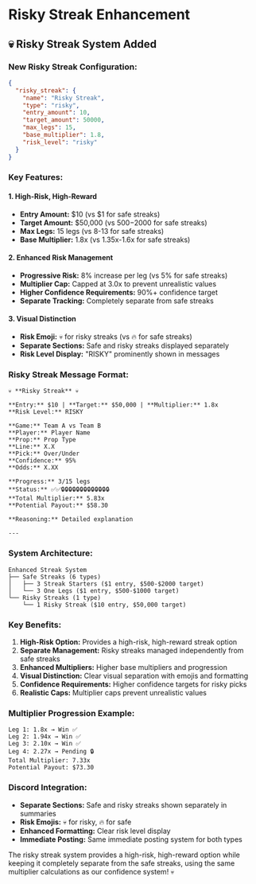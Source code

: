 # Risky Streak Enhancement

## 💀 **Risky Streak System Added**

### **New Risky Streak Configuration:**

```json
{
  "risky_streak": {
    "name": "Risky Streak",
    "type": "risky",
    "entry_amount": 10,
    "target_amount": 50000,
    "max_legs": 15,
    "base_multiplier": 1.8,
    "risk_level": "risky"
  }
}
```

### **Key Features:**

#### 1. **High-Risk, High-Reward**
- **Entry Amount:** $10 (vs $1 for safe streaks)
- **Target Amount:** $50,000 (vs $500-$2000 for safe streaks)
- **Max Legs:** 15 legs (vs 8-13 for safe streaks)
- **Base Multiplier:** 1.8x (vs 1.35x-1.6x for safe streaks)

#### 2. **Enhanced Risk Management**
- **Progressive Risk:** 8% increase per leg (vs 5% for safe streaks)
- **Multiplier Cap:** Capped at 3.0x to prevent unrealistic values
- **Higher Confidence Requirements:** 90%+ confidence target
- **Separate Tracking:** Completely separate from safe streaks

#### 3. **Visual Distinction**
- **Risk Emoji:** 💀 for risky streaks (vs 🔥 for safe streaks)
- **Separate Sections:** Safe and risky streaks displayed separately
- **Risk Level Display:** "RISKY" prominently shown in messages

### **Risky Streak Message Format:**

```
💀 **Risky Streak** 💀

**Entry:** $10 | **Target:** $50,000 | **Multiplier:** 1.8x
**Risk Level:** RISKY

**Game:** Team A vs Team B
**Player:** Player Name
**Prop:** Prop Type
**Line:** X.X
**Pick:** Over/Under
**Confidence:** 95%
**Odds:** X.XX

**Progress:** 3/15 legs
**Status:** ✅✅🔒🔒🔒🔒🔒🔒🔒🔒🔒🔒🔒🔒🔒
**Total Multiplier:** 5.83x
**Potential Payout:** $58.30

**Reasoning:** Detailed explanation

---
```

### **System Architecture:**

```
Enhanced Streak System
├── Safe Streaks (6 types)
│   ├── 3 Streak Starters ($1 entry, $500-$2000 target)
│   └── 3 One Legs ($1 entry, $500-$1000 target)
└── Risky Streaks (1 type)
    └── 1 Risky Streak ($10 entry, $50,000 target)
```

### **Key Benefits:**

1. **High-Risk Option:** Provides a high-risk, high-reward streak option
2. **Separate Management:** Risky streaks managed independently from safe streaks
3. **Enhanced Multipliers:** Higher base multipliers and progression
4. **Visual Distinction:** Clear visual separation with emojis and formatting
5. **Confidence Requirements:** Higher confidence targets for risky picks
6. **Realistic Caps:** Multiplier caps prevent unrealistic values

### **Multiplier Progression Example:**

```
Leg 1: 1.8x → Win ✅
Leg 2: 1.94x → Win ✅
Leg 3: 2.10x → Win ✅
Leg 4: 2.27x → Pending 🔒
Total Multiplier: 7.33x
Potential Payout: $73.30
```

### **Discord Integration:**

- **Separate Sections:** Safe and risky streaks shown separately in summaries
- **Risk Emojis:** 💀 for risky, 🔥 for safe
- **Enhanced Formatting:** Clear risk level display
- **Immediate Posting:** Same immediate posting system for both types

The risky streak system provides a high-risk, high-reward option while keeping it completely separate from the safe streaks, using the same multiplier calculations as our confidence system! 💀 